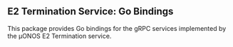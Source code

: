 ## E2 Termination Service: Go Bindings

This package provides Go bindings for the gRPC services implemented by the µONOS E2 Termination service.

